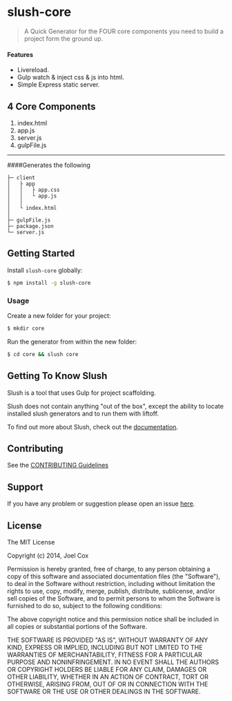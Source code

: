 # slush-core

> A Quick Generator for the FOUR core components you need to build a project form the ground up.

#### Features

  - Livereload.
  - Gulp watch & inject css & js into html.
  - Simple Express static server.

## 4 Core Components
1. index.html
2. app.js
3. server.js
4. gulpFile.js


----------
####Generates the following
```
├─ client
│   ├ app
│   │   ├ app.css
│   │   └ app.js
│   │
│   └ index.html
│
├─ gulpFile.js
├─ package.json
└─ server.js
```

## Getting Started

Install `slush-core` globally:

```bash
$ npm install -g slush-core
```

### Usage

Create a new folder for your project:

```bash
$ mkdir core
```

Run the generator from within the new folder:

```bash
$ cd core && slush core
```

## Getting To Know Slush

Slush is a tool that uses Gulp for project scaffolding.

Slush does not contain anything "out of the box", except the ability to locate installed slush generators and to run them with liftoff.

To find out more about Slush, check out the [documentation](https://github.com/klei/slush).

## Contributing

See the [CONTRIBUTING Guidelines](https://github.com/joelcoxokc/slush-slush-demo/blob/master/CONTRIBUTING.md)

## Support
If you have any problem or suggestion please open an issue [here](https://github.com/joelcoxokc/slush-slush-demo/issues).

## License

The MIT License

Copyright (c) 2014, Joel Cox

Permission is hereby granted, free of charge, to any person
obtaining a copy of this software and associated documentation
files (the "Software"), to deal in the Software without
restriction, including without limitation the rights to use,
copy, modify, merge, publish, distribute, sublicense, and/or sell
copies of the Software, and to permit persons to whom the
Software is furnished to do so, subject to the following
conditions:

The above copyright notice and this permission notice shall be
included in all copies or substantial portions of the Software.

THE SOFTWARE IS PROVIDED "AS IS", WITHOUT WARRANTY OF ANY KIND,
EXPRESS OR IMPLIED, INCLUDING BUT NOT LIMITED TO THE WARRANTIES
OF MERCHANTABILITY, FITNESS FOR A PARTICULAR PURPOSE AND
NONINFRINGEMENT. IN NO EVENT SHALL THE AUTHORS OR COPYRIGHT
HOLDERS BE LIABLE FOR ANY CLAIM, DAMAGES OR OTHER LIABILITY,
WHETHER IN AN ACTION OF CONTRACT, TORT OR OTHERWISE, ARISING
FROM, OUT OF OR IN CONNECTION WITH THE SOFTWARE OR THE USE OR
OTHER DEALINGS IN THE SOFTWARE.

